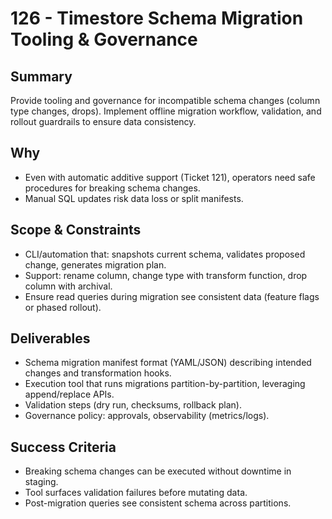 # 126 - Timestore Schema Migration Tooling & Governance

## Summary
Provide tooling and governance for incompatible schema changes (column type changes, drops). Implement offline migration workflow, validation, and rollout guardrails to ensure data consistency.

## Why
- Even with automatic additive support (Ticket 121), operators need safe procedures for breaking schema changes.
- Manual SQL updates risk data loss or split manifests.

## Scope & Constraints
- CLI/automation that: snapshots current schema, validates proposed change, generates migration plan.
- Support: rename column, change type with transform function, drop column with archival.
- Ensure read queries during migration see consistent data (feature flags or phased rollout).

## Deliverables
- Schema migration manifest format (YAML/JSON) describing intended changes and transformation hooks.
- Execution tool that runs migrations partition-by-partition, leveraging append/replace APIs.
- Validation steps (dry run, checksums, rollback plan).
- Governance policy: approvals, observability (metrics/logs).

## Success Criteria
- Breaking schema changes can be executed without downtime in staging.
- Tool surfaces validation failures before mutating data.
- Post-migration queries see consistent schema across partitions.

